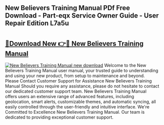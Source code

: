## New Believers Training Manual PDf Free Download - Part-eqx Service Owner Guide - User Repair Edition L7a5u

# <h2><a href="http://bc10006.oget.top/?id=New+Believers+Training+Manual">🔗Download New 👉🔴 New Believers Training Manual</a></h2>

[![New Believers Training Manual new download](https://i.imgur.com/5g1atiW.png)](http://bc10006.oget.top/?id=New+Believers+Training+Manual)
Welcome to the New Believers Training Manual user manual, your trusted guide to understanding and using your new product, from setup to maintenance and beyond. Please Contact Customer Support for Assistance New Believers Training Manual Should you require any assistance, please do not hesitate to contact our dedicated customer support team. New Believers Training Manual offers users an extensive range of advanced features, including geolocation, smart alerts, customizable themes, and automatic syncing, all easily controlled through the user-friendly and intuitive interface. We're Committed to Excellence New Believers Training Manual. Our team is dedicated to providing exceptional customer support.
